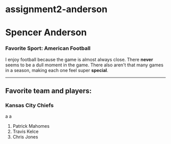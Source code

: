 # assignment2-anderson
# Spencer Anderson
### Favorite Sport: American Football
I enjoy football because the game is almost always close. There **never** seems to be a dull moment in the game. There also aren't that many games in a season, making each one feel super **special**. 
***
## Favorite team and players: 
### Kansas City Chiefs 
a
a
1. Patrick Mahomes 
2. Travis Kelce 
3. Chris Jones 
